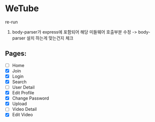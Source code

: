 # WeTube

re-run

1. body-parser가 express에 포함되어 해당 미들웨어 호출부분 수정 -> body-parser 설치 하는게 맞는건지 체크

## Pages:

- [ ] Home
- [x] Join
- [x] Login
- [x] Search
- [ ] User Detail
- [x] Edit Profile
- [x] Change Password
- [x] Upload
- [ ] Video Detail
- [x] Edit Video
